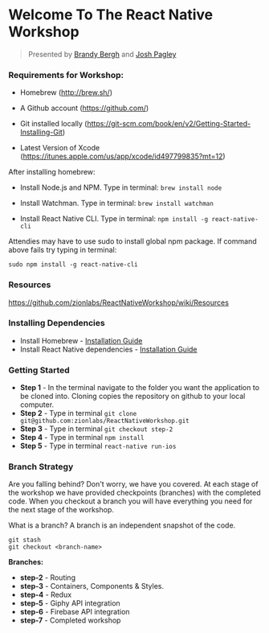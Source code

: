 # Welcome To The React Native Workshop 
> Presented by [Brandy Bergh](https://twitter.com/msbrandymorgan) and [Josh Pagley](https://twitter.com/jdpagley)

### Requirements for Workshop:

* Homebrew (http://brew.sh/)

* A Github account (https://github.com/)

* Git installed locally (https://git-scm.com/book/en/v2/Getting-Started-Installing-Git)

* Latest Version of Xcode (https://itunes.apple.com/us/app/xcode/id497799835?mt=12)

After installing homebrew:

* Install Node.js and NPM. Type in terminal: `brew install node`

* Install Watchman. Type in terminal: `brew install watchman`

* Install React Native CLI. Type in terminal: `npm install -g react-native-cli`


Attendies may have to use sudo to install global npm package. If command above fails try typing in terminal: 

`sudo npm install -g react-native-cli`
### Resources
https://github.com/zionlabs/ReactNativeWorkshop/wiki/Resources

### Installing Dependencies 

* Install Homebrew - [Installation Guide](http://brew.sh/)
* Install React Native dependencies - [Installation Guide](https://facebook.github.io/react-native/releases/next/docs/getting-started.html)

### Getting Started

 * **Step 1** - In the terminal navigate to the folder you want the application to be cloned into. Cloning copies the repository on github to your local computer.
 * **Step 2** - Type in terminal `git clone git@github.com:zionlabs/ReactNativeWorkshop.git`
 * **Step 3** - Type in terminal `git checkout step-2`
 * **Step 4** - Type in terminal `npm install`
 * **Step 5** - Type in terminal `react-native run-ios`

### Branch Strategy

Are you falling behind? Don't worry, we have you covered. At each stage of the workshop we have provided checkpoints (branches) with the completed code. When you checkout a branch you will have everything you need for the next stage of the workshop.

What is a branch? A branch is an independent snapshot of the code.

```
git stash
git checkout <branch-name>
```

**Branches:**

* **step-2** - Routing
* **step-3** - Containers, Components & Styles.
* **step-4** - Redux
* **step-5** - Giphy API integration 
* **step-6** - Firebase API integration
* **step-7** - Completed workshop
